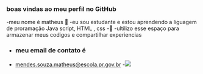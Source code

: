 ### boas vindas ao meu perfil no GitHub

-meu nome é matheus  👾
-eu sou estudante e estou aprendendo a liguagem de proramação Java script, HTML , css
 -🤠
 -ultilizo esse espaço para armazenar meus codigos e compartilhar experiencias
 - ### meu email de contato é
 -  mendes.souza.matheus@escola.pr.gov.br
-![](https://media.tenor.com/LgiPysc07pcAAAAC/frye-stare.gif)

